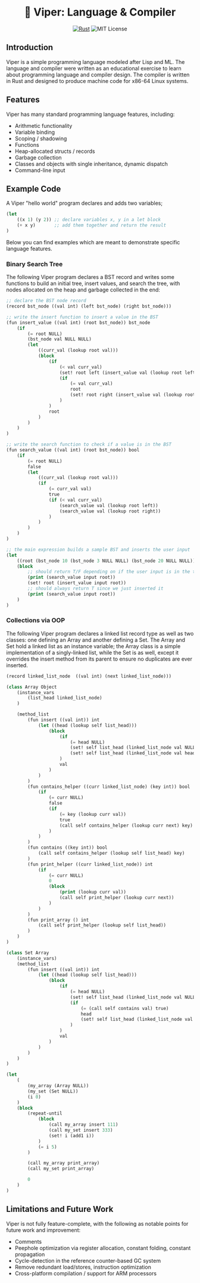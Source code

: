 <!-- Logo and Title Section -->
<h1 align="center">🐍  Viper: Language & Compiler</h1>

<div align="center">
  <a href="#"><img src="https://img.shields.io/badge/Rust-%23000000.svg?e&logo=rust&logoColor=white" alt="Rust"></a>
  <img src="https://img.shields.io/badge/License-MIT-green.svg" alt="MIT License">
</div>

## Introduction

Viper is a simple programming language modeled after Lisp and ML. The language and compiler were written as an educational exercise to learn about programming language and compiler design. The compiler is written in Rust and designed to produce machine code for x86-64 Linux systems. 

## Features 

Viper has many standard programming language features, including:
- Arithmetic functionality
- Variable binding
- Scoping / shadowing
- Functions
- Heap-allocated structs / records
- Garbage collection
- Classes and objects with single inheritance, dynamic dispatch
- Command-line input

## Example Code

A Viper "hello world" program declares and adds two variables;
```lisp
(let
    ((x 1) (y 2)) ;; declare variables x, y in a let block
    (+ x y)       ;; add them together and return the result
)
```

Below you can find examples which are meant to demonstrate specific language features.

### Binary Search Tree

The following Viper program declares a BST record and writes some functions to build an initial tree, insert values, and search the tree, with nodes allocated on the heap and garbage collected in the end:

```lisp
;; declare the BST node record
(record bst_node ((val int) (left bst_node) (right bst_node)))

;; write the insert function to insert a value in the BST
(fun insert_value ((val int) (root bst_node)) bst_node
    (if
        (= root NULL)
        (bst_node val NULL NULL)
        (let
            ((curr_val (lookup root val)))
            (block
                (if
                    (< val curr_val)
                    (set! root left (insert_value val (lookup root left)))
                    (if
                        (= val curr_val)
                        root
                        (set! root right (insert_value val (lookup root right)))
                    )
                )
                root
            )
        )
    )
)

;; write the search function to check if a value is in the BST
(fun search_value ((val int) (root bst_node)) bool
    (if
        (= root NULL) 
        false
        (let
            ((curr_val (lookup root val)))
            (if 
                (= curr_val val)
                true
                (if (< val curr_val)
                    (search_value val (lookup root left))
                    (search_value val (lookup root right))
                )
            )
        )
    )
)

;; the main expression builds a sample BST and inserts the user input
(let
    ((root (bst_node 10 (bst_node 3 NULL NULL) (bst_node 20 NULL NULL))))
    (block 
        ;; should return T/F depending on if the user input is in the tree already
        (print (search_value input root))
        (set! root (insert_value input root))
        ;; should always return T since we just inserted it
        (print (search_value input root))
    )
)
```

### Collections via OOP
The following Viper program declares a linked list record type as well as two classes: one defining an Array and another defining a Set.
The Array and Set hold a linked list as an instance variable; the Array class is a simple implementation of a singly-linked list,
while the Set is as well, except it overrides the insert method from its parent to ensure no duplicates are ever inserted.

```lisp
(record linked_list_node  ((val int) (next linked_list_node)))

(class Array Object
    (instance_vars
        (list_head linked_list_node)
    )

    (method_list
        (fun insert ((val int)) int
            (let ((head (lookup self list_head)))
                (block
                    (if
                        (= head NULL)
                        (set! self list_head (linked_list_node val NULL))
                        (set! self list_head (linked_list_node val head))
                    )
                    val
                )
            )
        )
        (fun contains_helper ((curr linked_list_node) (key int)) bool
            (if
                (= curr NULL)
                false
                (if
                    (= key (lookup curr val))
                    true
                    (call self contains_helper (lookup curr next) key)
                )
            )
        )
        (fun contains ((key int)) bool
            (call self contains_helper (lookup self list_head) key)
        )
        (fun print_helper ((curr linked_list_node)) int
            (if
                (= curr NULL)
                0
                (block
                    (print (lookup curr val))
                    (call self print_helper (lookup curr next))
                )
            )
        )
        (fun print_array () int
            (call self print_helper (lookup self list_head))
        )
    )
)

(class Set Array
    (instance_vars)
    (method_list
        (fun insert ((val int)) int
            (let ((head (lookup self list_head)))
                (block
                    (if
                        (= head NULL)
                        (set! self list_head (linked_list_node val NULL))
                        (if
                            (= (call self contains val) true)
                            head
                            (set! self list_head (linked_list_node val head))
                        )
                    )
                    val
                )
            )
        )
    )
)

(let
    (
        (my_array (Array NULL))
        (my_set (Set NULL))
        (i 0)
    )
    (block
        (repeat-until
            (block
                (call my_array insert 111)
                (call my_set insert 333)
                (set! i (add1 i))
            )
            (= i 5)
        )

        (call my_array print_array)
        (call my_set print_array)

        0
    )
)
```

## Limitations and Future Work

Viper is not fully feature-complete, with the following as notable points for future work and improvement:
- Comments
- Peephole optimization via register allocation, constant folding, constant propagation
- Cycle-detection in the reference counter-based GC system
- Remove redundant load/stores, instruction optimization
- Cross-platform compilation / support for ARM processors